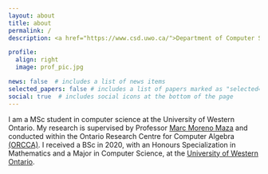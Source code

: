 ```yaml
---
layout: about
title: about
permalink: /
description: <a href="https://www.csd.uwo.ca/">Department of Computer Science, The University of Western Ontario</a>.

profile:
  align: right
  image: prof_pic.jpg

news: false  # includes a list of news items
selected_papers: false # includes a list of papers marked as "selected={true}"
social: true  # includes social icons at the bottom of the page
---
```

I am a MSc student in computer science at the University of Western Ontario.
My research is supervised by Professor [Marc Moreno Maza](https://www.csd.uwo.ca/~mmorenom/)
and conducted within the Ontario Research Centre for Computer Algebra [(ORCCA)](http://www.orcca.on.ca/).
I received a BSc in 2020, with an Honours Specialization in Mathematics and a Major in Computer Science,
at the [University of Western Ontario](https://www.math.uwo.ca/).
